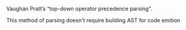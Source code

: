 Vaughan Pratt’s “top-down operator precedence parsing”.

This method of parsing doesn't require building AST for code emition